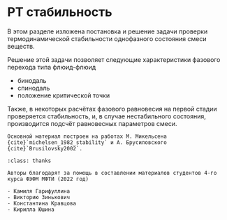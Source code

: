 # PT стабильность

В этом разделе изложена постановка и решение задачи проверки термодинамической стабильности однофазного состояния смеси веществ.

Решение этой задачи позволяет следующие характеристики фазового перехода типа флюид-флюид

- бинодаль
- спинодаль
- положение критической точки

Также, в некоторых расчётах фазового равновесия на первой стадии проверяется стабильность, и, в случае нестабильного состояния, производится подсчёт равновесных параметров смеси.

```{tip}
Основной материал построен на работах М. Микельсена {cite}`michelsen_1982_stability` и А. Брусиловского {cite}`Brusilovsky2002`.
```

```{admonition} Благодарность
:class: thanks

Авторы благодарят за помощь в составлении материалов студентов 4-го курса ФЭФМ МФТИ (2022 год)

- Камиля Гарифуллина
- Викторию Зинькович
- Константина Кравцова
- Кирилла Юшина
```

